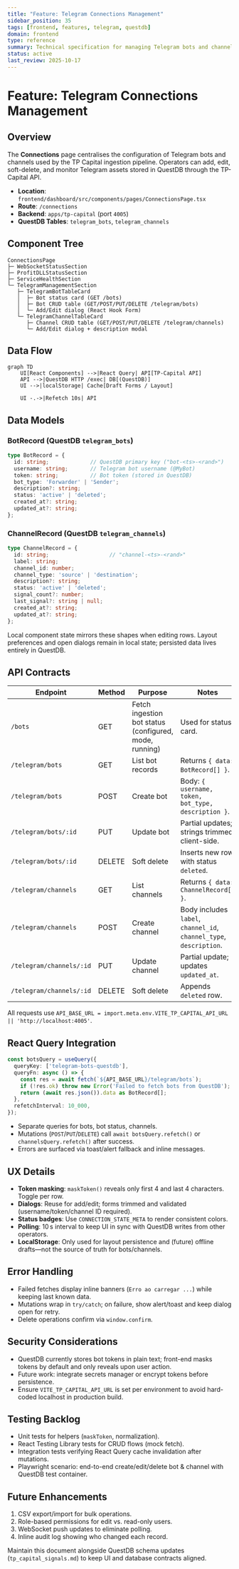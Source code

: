 ```yaml
---
title: "Feature: Telegram Connections Management"
sidebar_position: 35
tags: [frontend, features, telegram, questdb]
domain: frontend
type: reference
summary: Technical specification for managing Telegram bots and channels backed by QuestDB via the TP-Capital API
status: active
last_review: 2025-10-17
---
```


# Feature: Telegram Connections Management

## Overview

The **Connections** page centralises the configuration of Telegram bots and channels used by the TP Capital ingestion pipeline. Operators can add, edit, soft-delete, and monitor Telegram assets stored in QuestDB through the TP-Capital API.

- **Location**: `frontend/dashboard/src/components/pages/ConnectionsPage.tsx`
- **Route**: `/connections`
- **Backend**: `apps/tp-capital` (port `4005`)
- **QuestDB Tables**: `telegram_bots`, `telegram_channels`

## Component Tree

```
ConnectionsPage
├─ WebSocketStatusSection
├─ ProfitDLLStatusSection
├─ ServiceHealthSection
└─ TelegramManagementSection
   ├─ TelegramBotTableCard
   │  ├─ Bot status card (GET /bots)
   │  ├─ Bot CRUD table (GET/POST/PUT/DELETE /telegram/bots)
   │  └─ Add/Edit dialog (React Hook Form)
   └─ TelegramChannelTableCard
      ├─ Channel CRUD table (GET/POST/PUT/DELETE /telegram/channels)
      └─ Add/Edit dialog + description modal
```

## Data Flow

```mermaid
graph TD
    UI[React Components] -->|React Query| API[TP-Capital API]
    API -->|QuestDB HTTP /exec| DB[(QuestDB)]
    UI -->|localStorage| Cache[Draft Forms / Layout]

    UI -.->|Refetch 10s| API
```

## Data Models

### BotRecord (QuestDB `telegram_bots`)

```typescript
type BotRecord = {
  id: string;             // QuestDB primary key ("bot-<ts>-<rand>")
  username: string;       // Telegram bot username (@MyBot)
  token: string;          // Bot token (stored in QuestDB)
  bot_type: 'Forwarder' | 'Sender';
  description?: string;
  status: 'active' | 'deleted';
  created_at?: string;
  updated_at?: string;
};
```

### ChannelRecord (QuestDB `telegram_channels`)

```typescript
type ChannelRecord = {
  id: string;                   // "channel-<ts>-<rand>"
  label: string;
  channel_id: number;
  channel_type: 'source' | 'destination';
  description?: string;
  status: 'active' | 'deleted';
  signal_count?: number;
  last_signal?: string | null;
  created_at?: string;
  updated_at?: string;
};
```

Local component state mirrors these shapes when editing rows. Layout preferences and open dialogs remain in local state; persisted data lives entirely in QuestDB.

## API Contracts

| Endpoint | Method | Purpose | Notes |
|----------|--------|---------|-------|
| `/bots` | GET | Fetch ingestion bot status (configured, mode, running) | Used for status card. |
| `/telegram/bots` | GET | List bot records | Returns `{ data: BotRecord[] }`. |
| `/telegram/bots` | POST | Create bot | Body: `{ username, token, bot_type, description }`. |
| `/telegram/bots/:id` | PUT | Update bot | Partial updates; strings trimmed client-side. |
| `/telegram/bots/:id` | DELETE | Soft delete | Inserts new row with status `deleted`. |
| `/telegram/channels` | GET | List channels | Returns `{ data: ChannelRecord[] }`. |
| `/telegram/channels` | POST | Create channel | Body includes `label`, `channel_id`, `channel_type`, `description`. |
| `/telegram/channels/:id` | PUT | Update channel | Partial update; updates `updated_at`. |
| `/telegram/channels/:id` | DELETE | Soft delete | Appends `deleted` row. |

All requests use `API_BASE_URL = import.meta.env.VITE_TP_CAPITAL_API_URL || 'http://localhost:4005'`.

## React Query Integration

```typescript
const botsQuery = useQuery({
  queryKey: ['telegram-bots-questdb'],
  queryFn: async () => {
    const res = await fetch(`${API_BASE_URL}/telegram/bots`);
    if (!res.ok) throw new Error('Failed to fetch bots from QuestDB');
    return (await res.json()).data as BotRecord[];
  },
  refetchInterval: 10_000,
});
```

- Separate queries for bots, bot status, channels.
- Mutations (`POST`/`PUT`/`DELETE`) call `await botsQuery.refetch()` or `channelsQuery.refetch()` after success.
- Errors are surfaced via toast/alert fallback and inline messages.

## UX Details

- **Token masking**: `maskToken()` reveals only first 4 and last 4 characters. Toggle per row.
- **Dialogs**: Reuse for add/edit; forms trimmed and validated (username/token/channel ID required).
- **Status badges**: Use `CONNECTION_STATE_META` to render consistent colors.
- **Polling**: 10 s interval to keep UI in sync with QuestDB writes from other operators.
- **LocalStorage**: Only used for layout persistence and (future) offline drafts—not the source of truth for bots/channels.

## Error Handling

- Failed fetches display inline banners (`Erro ao carregar ...`) while keeping last known data.
- Mutations wrap in `try/catch`; on failure, show alert/toast and keep dialog open for retry.
- Delete operations confirm via `window.confirm`.

## Security Considerations

- QuestDB currently stores bot tokens in plain text; front-end masks tokens by default and only reveals upon user action.
- Future work: integrate secrets manager or encrypt tokens before persistence.
- Ensure `VITE_TP_CAPITAL_API_URL` is set per environment to avoid hard-coded localhost in production build.

## Testing Backlog

- Unit tests for helpers (`maskToken`, normalization).
- React Testing Library tests for CRUD flows (mock fetch).
- Integration tests verifying React Query cache invalidation after mutations.
- Playwright scenario: end-to-end create/edit/delete bot & channel with QuestDB test container.

## Future Enhancements

1. CSV export/import for bulk operations.
2. Role-based permissions for edit vs. read-only users.
3. WebSocket push updates to eliminate polling.
4. Inline audit log showing who changed each record.

Maintain this document alongside QuestDB schema updates (`tp_capital_signals.md`) to keep UI and database contracts aligned.
